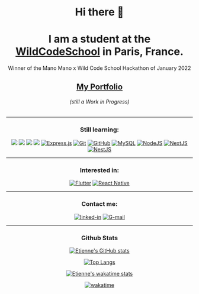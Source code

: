 <h1 align="center">Hi there 👋</h1>

<div><h1 align="center">I am a student at the <a href=https://www.wildcodeschool.com>WildCodeSchool</a> in Paris, France. </h1>
<p align="center">Winner of the Mano Mano x Wild Code School Hackathon of January 2022</p>
<h2 align="center" ><a  href=https://home.site.etifrom.dev/>My Portfolio</a></h2> <h6 align='center'>(still a Work in Progress)<h6></div>

---
<h3 align="center">Still learning:</h3>
<p align="center"> <a href=https://developer.mozilla.org/fr/docs/Web/JavaScript><img src="https://img.shields.io/badge/javascript%20-%23323330.svg?&style=for-the-badge&logo=javascript&logoColor=%23F7DF1E"/></a> <a href=https://html5.org/><img src="https://img.shields.io/badge/html5%20-%23E34F26.svg?&style=for-the-badge&logo=html5&logoColor=white"/></a> <a href=https://www.w3.org/Style/CSS/Overview.fr.html><img src="https://img.shields.io/badge/css3%20-%231572B6.svg?&style=for-the-badge&logo=css3&logoColor=white"/></a>
<a href=https://reactjs.org/><img src="https://img.shields.io/badge/react%20-%2320232a.svg?&style=for-the-badge&logo=react&logoColor=%2361DAFB"/></a> <a href=https://expressjs.com/fr/><img alt="Express.js" src="https://img.shields.io/badge/express.js-%23404d59.svg?style=for-the-badge&logo=express&logoColor=%2361DAFB"/></a> <a href=https://git-scm.com/><img alt="Git" src="https://img.shields.io/badge/git-%23F05033.svg?style=for-the-badge&logo=git&logoColor=white"/></a> <a href=https://github.com><img alt="GitHub" src="https://img.shields.io/badge/github-%23121011.svg?style=for-the-badge&logo=github&logoColor=white"/></a> <a href=https://www.mysql.com/><img alt="MySQL" src="https://img.shields.io/badge/mysql-%2300f.svg?style=for-the-badge&logo=mysql&logoColor=white"/></a> <a href=https://nodejs.org/en/><img alt="NodeJS" src="https://img.shields.io/badge/node.js-6DA55F?style=for-the-badge&logo=node.js&logoColor=white"/></a> <a href=https://nextjs.org/><img alt="NextJS" src="https://img.shields.io/badge/Next-black?style=for-the-badge&logo=next.js&logoColor=white"/></a> <a href=https://nestjs.com/><img alt="NestJS" src="https://img.shields.io/badge/nestjs-%23E0234E.svg?style=for-the-badge&logo=nestjs&logoColor=white"/></a> </p> 

--- 
<h3 align="center">Interested in: </h3>
<p align="center"><a href=https://flutter.dev/><img alt="Flutter" src="https://img.shields.io/badge/Flutter-%2302569B.svg?style=for-the-badge&logo=Flutter&logoColor=white"/></a> <a href=https://reactnative.dev/><img alt="React Native" src="https://img.shields.io/badge/react_native-%2320232a.svg?style=for-the-badge&logo=react&logoColor=%2361DAFB"/></a></p>

---
<h3 align="center">Contact me:</h3>

<p align="center"><a href="https://www.linkedin.com/in/eti-fromentin/" target="_blank"><img alt="linked-in" src="https://img.shields.io/badge/linkedin-%230077B5.svg?&style=for-the-badge&logo=linkedin&logoColor=white" /></a>
<a href="mailto:fromentin.etienne@gmail.com" target="_blank"><img alt="G-mail" src="https://img.shields.io/badge/-Gmail-c14438?style=for-the-badge&logo=Gmail&logoColor=white" /></a></p>

---
<h3 align="center">Github Stats</h3>
<div align='center'>
 
 [![Etienne's GitHub stats](https://github-readme-stats.vercel.app/api?username=Eti-Fromentin&show_icons=true&theme=dracula)](https://github.com/Et--Fromentin/github-readme-stats)
  
 [![Top Langs](https://github-readme-stats.vercel.app/api/top-langs/?username=Eti-Fromentin&layout=compact&theme=dracula)](https://github.com/Eti-Fromentin/github-readme-stats)
 
 [![Etienne's wakatime stats](https://github-readme-stats.vercel.app/api/wakatime?username=EtiFRomentin)](https://github.com/Eti-Fromentin/github-readme-stats)
 
 [![wakatime](https://wakatime.com/badge/user/d9c74740-0932-4626-a5af-2fa67241db03.svg)](https://wakatime.com/@d9c74740-0932-4626-a5af-2fa67241db03)
</div>
 

<!--
**Eti-Fromentin/Eti-Fromentin** is a ✨ _special_ ✨ repository because its `README.md` (this file) appears on your GitHub profile.

Here are some ideas to get you started:

- 🔭 I’m currently working on ...
- 🌱 I’m currently learning ...
- 👯 I’m looking to collaborate on ...
- 🤔 I’m looking for help with ...
- 💬 Ask me about ...
- 📫 How to reach me: ...
- 😄 Pronouns: ...
- ⚡ Fun fact: ...
-->
